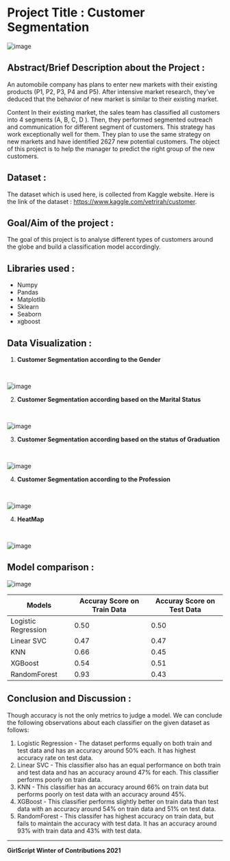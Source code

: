 # Project Title : Customer Segmentation

![image](https://user-images.githubusercontent.com/59737567/141859051-2e35f7ac-56f7-4857-88ba-ed4384dca49b.png)


## Abstract/Brief Description about the Project :
An automobile company has plans to enter new markets with their existing products (P1, P2, P3, P4 and P5). After intensive market research, they’ve deduced that the behavior of new market is similar to their existing market.

Content In their existing market, the sales team has classified all customers into 4 segments (A, B, C, D ). Then, they performed segmented outreach and communication for different segment of customers. This strategy has work exceptionally well for them. They plan to use the same strategy on new markets and have identified 2627 new potential customers. The object of this project is to help the manager to predict the right group of the new customers.

## Dataset :
The dataset which is used here, is collected from Kaggle website. Here is the link of the dataset : https://www.kaggle.com/vetrirah/customer.

## Goal/Aim of the project :
The goal of this project is to analyse different types of customers around the globe and build a classification model accordingly.

## Libraries used :
- Numpy
- Pandas
- Matplotlib
- Sklearn
- Seaborn
- xgboost

## Data Visualization :
1. **Customer Segmentation according to the Gender**
<br />

![image](https://user-images.githubusercontent.com/59737567/141855826-c99d8009-2c4a-4fff-b862-edd2ede63b88.png)

2. **Customer Segmentation according based on the Marital Status**
<br />

![image](https://user-images.githubusercontent.com/59737567/141856183-6a4c4597-1aa8-4bed-b335-67d1063f814e.png)

3. **Customer Segmentation according based on the status of Graduation**
<br />

![image](https://user-images.githubusercontent.com/59737567/141856244-f190a19c-a2d6-4e03-a15d-396692309c4e.png)

4. **Customer Segmentation according to the Profession**
<br />

![image](https://user-images.githubusercontent.com/59737567/141856353-a55ebbe2-f19e-48a1-b905-17eac1aeceaf.png)

4. **HeatMap**
<br />

![image](https://user-images.githubusercontent.com/59737567/141856680-fd828a0d-44c0-4285-8bc1-06656e4b79b4.png)

## Model comparison :

![image](https://user-images.githubusercontent.com/59737567/141858316-f9d68990-adf4-4bf7-bc40-e743e1775d81.png)


|Models|Accuray Score on Train Data|Accuray Score on Test Data|
|-|-|-|
|Logistic Regression|0.50|0.50|
|Linear SVC|0.47|0.47|
|KNN|0.66|0.45|
|XGBoost|0.54|0.51|
|RandomForest|0.93|0.43|

## Conclusion and Discussion :
Though accuracy is not the only metrics to judge a model. We can conclude the following observations about each classifier on the given dataset as follows:

1. Logistic Regression - The dataset performs equally on both train and test data and has an accuracy around 50% each. It has highest accuracy rate on test data.
2. Linear SVC - This classifier also has an equal performance on both train and test data and has an accuracy around 47% for each. This classifier performs poorly on train data.
3. KNN - This classifier has an accuracy around 66% on train data but performs poorly on test data with an accuracy around 45%.
4. XGBoost - This classifier performs slightly better on train data than test data with an accuracy around 54% on train data and 51%  on test data.
5. RandomForest - This classifer has highest accuracy on train data, but fails to maintain the accuracy with test data. It has an accuracy around 93% with train data and 43% with test data.


**********************************************************************
**GirlScript Winter of Contributions 2021**
